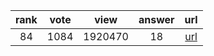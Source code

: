 
| rank | vote | view | answer | url |
|:-:|:-:|:-:|:-:|:-:|
|84|1084|1920470|18| [url](http://stackoverflow.com/questions/627435/how-do-i-remove-an-element-from-a-list-by-index-in-python) |
